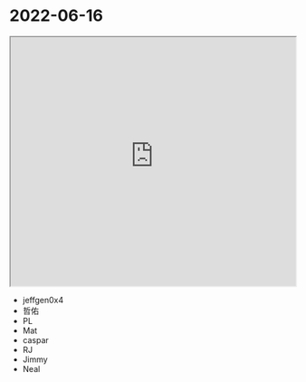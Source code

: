 # 2022-06-16

<iframe src="https://photos.hackingthursday.org/2022-2022-06-16" width="100%" height="440px"></iframe>

- jeffgen0x4
- 哲佑
- PL
- Mat
- caspar
- RJ
- Jimmy
- Neal
